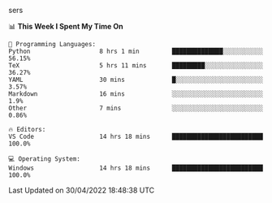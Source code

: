 sers
<!--START_SECTION:waka-->
📊 **This Week I Spent My Time On** 

```text
💬 Programming Languages: 
Python                   8 hrs 1 min         ██████████████░░░░░░░░░░░   56.15% 
TeX                      5 hrs 11 mins       █████████░░░░░░░░░░░░░░░░   36.27% 
YAML                     30 mins             █░░░░░░░░░░░░░░░░░░░░░░░░   3.57% 
Markdown                 16 mins             ░░░░░░░░░░░░░░░░░░░░░░░░░   1.9% 
Other                    7 mins              ░░░░░░░░░░░░░░░░░░░░░░░░░   0.86%

🔥 Editors: 
VS Code                  14 hrs 18 mins      █████████████████████████   100.0%

💻 Operating System: 
Windows                  14 hrs 18 mins      █████████████████████████   100.0%

```


 Last Updated on 30/04/2022 18:48:38 UTC
<!--END_SECTION:waka-->
